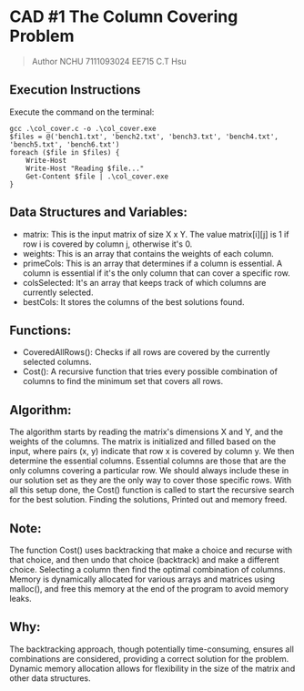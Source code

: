 # CAD #1 The Column Covering Problem

> Author NCHU 7111093024 EE715 C.T Hsu

## Execution Instructions

Execute the command on the terminal:

```shell
gcc .\col_cover.c -o .\col_cover.exe
$files = @('bench1.txt', 'bench2.txt', 'bench3.txt', 'bench4.txt', 'bench5.txt', 'bench6.txt')
foreach ($file in $files) {
    Write-Host
    Write-Host "Reading $file..."
    Get-Content $file | .\col_cover.exe
}
```
## Data Structures and Variables:

- matrix: This is the input matrix of size X x Y. The value matrix[i][j] is 1 if row i is covered by column j, otherwise it's 0.
- weights: This is an array that contains the weights of each column.
- primeCols: This is an array that determines if a column is essential. A column is essential if it's the only column that can cover a specific row.
- colsSelected: It's an array that keeps track of which columns are currently selected.
- bestCols: It stores the columns of the best solutions found.

## Functions:

- CoveredAllRows(): Checks if all rows are covered by the currently selected columns.
- Cost(): A recursive function that tries every possible combination of columns to find the minimum set that covers all rows.

## Algorithm:

The algorithm starts by reading the matrix's dimensions X and Y, and the weights of the columns.
The matrix is initialized and filled based on the input, where pairs (x, y) indicate that row x is covered by column y.
We then determine the essential columns. Essential columns are those that are the only columns covering a particular row. 
We should always include these in our solution set as they are the only way to cover those specific rows.
With all this setup done, the Cost() function is called to start the recursive search for the best solution.
Finding the solutions, Printed out and memory freed.

## Note:

The function Cost() uses backtracking that make a choice and recurse with that choice, and then undo that choice (backtrack) and make a different choice. 
Selecting a column then find the optimal combination of columns.
Memory is dynamically allocated for various arrays and matrices using malloc(), and free this memory at the end of the program to avoid memory leaks.

## Why:

The backtracking approach, though potentially time-consuming, ensures all combinations are considered, providing a correct solution for the problem.
Dynamic memory allocation allows for flexibility in the size of the matrix and other data structures.



